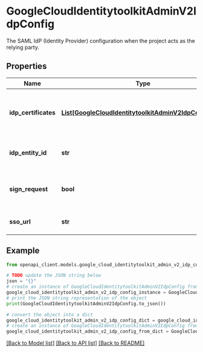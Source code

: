 # GoogleCloudIdentitytoolkitAdminV2IdpConfig

The SAML IdP (Identity Provider) configuration when the project acts as the relying party.

## Properties

Name | Type | Description | Notes
------------ | ------------- | ------------- | -------------
**idp_certificates** | [**List[GoogleCloudIdentitytoolkitAdminV2IdpCertificate]**](GoogleCloudIdentitytoolkitAdminV2IdpCertificate.md) | IDP&#39;s public keys for verifying signature in the assertions. | [optional] 
**idp_entity_id** | **str** | Unique identifier for all SAML entities. | [optional] 
**sign_request** | **bool** | Indicates if outbounding SAMLRequest should be signed. | [optional] 
**sso_url** | **str** | URL to send Authentication request to. | [optional] 

## Example

```python
from openapi_client.models.google_cloud_identitytoolkit_admin_v2_idp_config import GoogleCloudIdentitytoolkitAdminV2IdpConfig

# TODO update the JSON string below
json = "{}"
# create an instance of GoogleCloudIdentitytoolkitAdminV2IdpConfig from a JSON string
google_cloud_identitytoolkit_admin_v2_idp_config_instance = GoogleCloudIdentitytoolkitAdminV2IdpConfig.from_json(json)
# print the JSON string representation of the object
print(GoogleCloudIdentitytoolkitAdminV2IdpConfig.to_json())

# convert the object into a dict
google_cloud_identitytoolkit_admin_v2_idp_config_dict = google_cloud_identitytoolkit_admin_v2_idp_config_instance.to_dict()
# create an instance of GoogleCloudIdentitytoolkitAdminV2IdpConfig from a dict
google_cloud_identitytoolkit_admin_v2_idp_config_from_dict = GoogleCloudIdentitytoolkitAdminV2IdpConfig.from_dict(google_cloud_identitytoolkit_admin_v2_idp_config_dict)
```
[[Back to Model list]](../README.md#documentation-for-models) [[Back to API list]](../README.md#documentation-for-api-endpoints) [[Back to README]](../README.md)


